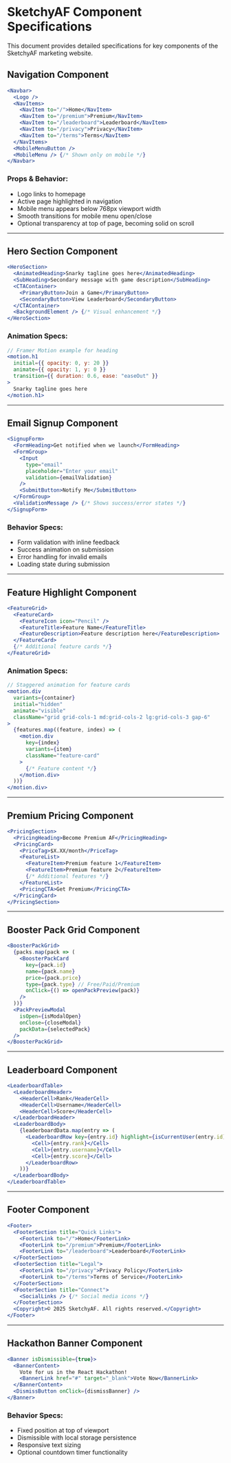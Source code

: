 # SketchyAF Component Specifications

This document provides detailed specifications for key components of the SketchyAF marketing website.

## Navigation Component

```jsx
<Navbar>
  <Logo />
  <NavItems>
    <NavItem to="/">Home</NavItem>
    <NavItem to="/premium">Premium</NavItem>
    <NavItem to="/leaderboard">Leaderboard</NavItem>
    <NavItem to="/privacy">Privacy</NavItem>
    <NavItem to="/terms">Terms</NavItem>
  </NavItems>
  <MobileMenuButton />
  <MobileMenu /> {/* Shown only on mobile */}
</Navbar>
```

### Props & Behavior:
- Logo links to homepage
- Active page highlighted in navigation
- Mobile menu appears below 768px viewport width
- Smooth transitions for mobile menu open/close
- Optional transparency at top of page, becoming solid on scroll

---

## Hero Section Component

```jsx
<HeroSection>
  <AnimatedHeading>Snarky tagline goes here</AnimatedHeading>
  <SubHeading>Secondary message with game description</SubHeading>
  <CTAContainer>
    <PrimaryButton>Join a Game</PrimaryButton>
    <SecondaryButton>View Leaderboard</SecondaryButton>
  </CTAContainer>
  <BackgroundElement /> {/* Visual enhancement */}
</HeroSection>
```

### Animation Specs:
```jsx
// Framer Motion example for heading
<motion.h1
  initial={{ opacity: 0, y: 20 }}
  animate={{ opacity: 1, y: 0 }}
  transition={{ duration: 0.6, ease: "easeOut" }}
>
  Snarky tagline goes here
</motion.h1>
```

---

## Email Signup Component

```jsx
<SignupForm>
  <FormHeading>Get notified when we launch</FormHeading>
  <FormGroup>
    <Input 
      type="email" 
      placeholder="Enter your email" 
      validation={emailValidation} 
    />
    <SubmitButton>Notify Me</SubmitButton>
  </FormGroup>
  <ValidationMessage /> {/* Shows success/error states */}
</SignupForm>
```

### Behavior Specs:
- Form validation with inline feedback
- Success animation on submission
- Error handling for invalid emails
- Loading state during submission

---

## Feature Highlight Component

```jsx
<FeatureGrid>
  <FeatureCard>
    <FeatureIcon icon="Pencil" />
    <FeatureTitle>Feature Name</FeatureTitle>
    <FeatureDescription>Feature description here</FeatureDescription>
  </FeatureCard>
  {/* Additional feature cards */}
</FeatureGrid>
```

### Animation Specs:
```jsx
// Staggered animation for feature cards
<motion.div
  variants={container}
  initial="hidden"
  animate="visible"
  className="grid grid-cols-1 md:grid-cols-2 lg:grid-cols-3 gap-6"
>
  {features.map((feature, index) => (
    <motion.div
      key={index}
      variants={item}
      className="feature-card"
    >
      {/* Feature content */}
    </motion.div>
  ))}
</motion.div>
```

---

## Premium Pricing Component

```jsx
<PricingSection>
  <PricingHeading>Become Premium AF</PricingHeading>
  <PricingCard>
    <PriceTag>$X.XX/month</PriceTag>
    <FeatureList>
      <FeatureItem>Premium feature 1</FeatureItem>
      <FeatureItem>Premium feature 2</FeatureItem>
      {/* Additional features */}
    </FeatureList>
    <PricingCTA>Get Premium</PricingCTA>
  </PricingCard>
</PricingSection>
```

---

## Booster Pack Grid Component

```jsx
<BoosterPackGrid>
  {packs.map(pack => (
    <BoosterPackCard 
      key={pack.id}
      name={pack.name}
      price={pack.price}
      type={pack.type} // Free/Paid/Premium
      onClick={() => openPackPreview(pack)}
    />
  ))}
  <PackPreviewModal
    isOpen={isModalOpen}
    onClose={closeModal}
    packData={selectedPack}
  />
</BoosterPackGrid>
```

---

## Leaderboard Component

```jsx
<LeaderboardTable>
  <LeaderboardHeader>
    <HeaderCell>Rank</HeaderCell>
    <HeaderCell>Username</HeaderCell>
    <HeaderCell>Score</HeaderCell>
  </LeaderboardHeader>
  <LeaderboardBody>
    {leaderboardData.map(entry => (
      <LeaderboardRow key={entry.id} highlight={isCurrentUser(entry.id)}>
        <Cell>{entry.rank}</Cell>
        <Cell>{entry.username}</Cell>
        <Cell>{entry.score}</Cell>
      </LeaderboardRow>
    ))}
  </LeaderboardBody>
</LeaderboardTable>
```

---

## Footer Component

```jsx
<Footer>
  <FooterSection title="Quick Links">
    <FooterLink to="/">Home</FooterLink>
    <FooterLink to="/premium">Premium</FooterLink>
    <FooterLink to="/leaderboard">Leaderboard</FooterLink>
  </FooterSection>
  <FooterSection title="Legal">
    <FooterLink to="/privacy">Privacy Policy</FooterLink>
    <FooterLink to="/terms">Terms of Service</FooterLink>
  </FooterSection>
  <FooterSection title="Connect">
    <SocialLinks /> {/* Social media icons */}
  </FooterSection>
  <Copyright>© 2025 SketchyAF. All rights reserved.</Copyright>
</Footer>
```

---

## Hackathon Banner Component

```jsx
<Banner isDismissible={true}>
  <BannerContent>
    Vote for us in the React Hackathon!
    <BannerLink href="#" target="_blank">Vote Now</BannerLink>
  </BannerContent>
  <DismissButton onClick={dismissBanner} />
</Banner>
```

### Behavior Specs:
- Fixed position at top of viewport
- Dismissible with local storage persistence
- Responsive text sizing
- Optional countdown timer functionality